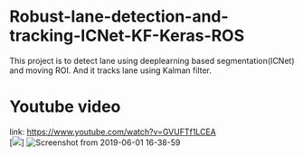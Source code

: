 # Robust-lane-detection-and-tracking-ICNet-KF-Keras-ROS
This project is to detect lane using deeplearning based segmentation(ICNet) and moving ROI. And it tracks lane using Kalman filter.

# Youtube video
link: https://www.youtube.com/watch?v=GVUFTf1LCEA  
[![](https://img.youtube.com/vi/GVUFTf1LCEA/0.jpg)]
![Screenshot from 2019-06-01 16-38-59](https://user-images.githubusercontent.com/25835750/58745425-e6dbdd00-848b-11e9-8345-4649412bc559.png)
